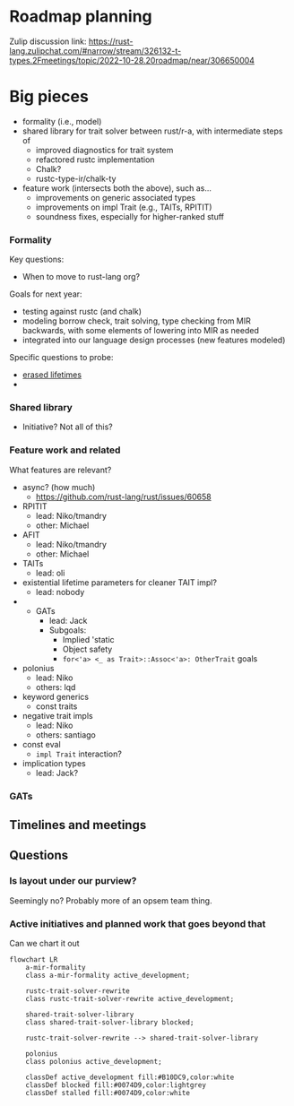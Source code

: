 # Roadmap planning

Zulip discussion link: https://rust-lang.zulipchat.com/#narrow/stream/326132-t-types.2Fmeetings/topic/2022-10-28.20roadmap/near/306650004

# Big pieces

* formality (i.e., model)
* shared library for trait solver between rust/r-a, with intermediate steps of
    * improved diagnostics for trait system
    * refactored rustc implementation
    * Chalk?
    * rustc-type-ir/chalk-ty
* feature work (intersects both the above), such as...
    * improvements on generic associated types
    * improvements on impl Trait (e.g., TAITs, RPITIT)
    * soundness fixes, especially for higher-ranked stuff

### Formality

Key questions:
 - When to move to rust-lang org?

Goals for next year:

* testing against rustc (and chalk)
* modeling borrow check, trait solving, type checking from MIR backwards, with some elements of lowering into MIR as needed
* integrated into our language design processes (new features modeled)

Specific questions to probe:

* [erased lifetimes](https://rust-lang.zulipchat.com/#narrow/stream/326132-t-types.2Fmeetings/topic/2022-10-28.20roadmap/near/306657313)
* 

### Shared library

- Initiative? Not all of this?

### Feature work and related

What features are relevant?

- async? (how much)
    - https://github.com/rust-lang/rust/issues/60658
- RPITIT
    - lead: Niko/tmandry
    - other: Michael
- AFIT
    - lead: Niko/tmandry
    - other: Michael
- TAITs
    - lead: oli
- existential lifetime parameters for cleaner TAIT impl?
    - lead: nobody
- - GATs
    - lead: Jack
    - Subgoals:
        - Implied 'static
        - Object safety
        - `for<'a> <_ as Trait>::Assoc<'a>: OtherTrait` goals
- polonius
    - lead: Niko
    - others: lqd
- keyword generics
    - const traits
- negative trait impls
    - lead: Niko
    - others: santiago
- const eval
    - `impl Trait` interaction?
- implication types
    - lead: Jack?

### GATs



## Timelines and meetings

## Questions

### Is layout under our purview?

Seemingly no? Probably more of an opsem team thing.

### Active initiatives and planned work that goes beyond that

Can we chart it out

```mermaid
flowchart LR
    a-mir-formality
    class a-mir-formality active_development;
    
    rustc-trait-solver-rewrite
    class rustc-trait-solver-rewrite active_development;
    
    shared-trait-solver-library
    class shared-trait-solver-library blocked;
    
    rustc-trait-solver-rewrite --> shared-trait-solver-library
    
    polonius
    class polonius active_development;
    
    classDef active_development fill:#B10DC9,color:white
    classDef blocked fill:#0074D9,color:lightgrey
    classDef stalled fill:#0074D9,color:white
```